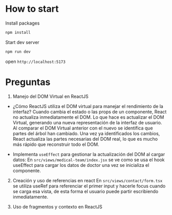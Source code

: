 # How to start
Install packages
```sh
npm install
```

Start dev server
```sh
npm run dev
```

open `http://localhost:5173`

# Preguntas
1. Manejo del DOM Virtual en ReactJS
- ¿Cómo ReactJS utiliza el DOM virtual para manejar el rendimiento de la interfaz?
Cuando cambia el estado o las props de un componente, React no actualiza inmediatamente el DOM. Lo que hace es actualizar el DOM Virtual, generando una nueva representación de la interfaz de usuario. Al comparar el DOM Virtual anterior con el nuevo se identifica que partes del árbol han cambiado. Una vez ya identificados los cambios, React actualiza las partes necesarias del DOM real, lo que es mucho más rápido que reconstruir todo el DOM.

- Implementa `useEffect` para gestionar la actualización del DOM al cargar datos:
En `src/views/medical-team/index.jsx` se ve como se usa el hook useEffect para cargar los datos de doctor una vez se inicializa el componente.

2. Creación y uso de referencias en react
En `src/views/contact/form.tsx` se utiliza useRef para referenciar el primer input y hacerle focus cuando se carga esa vista, de esta forma el usuario puede partir escribiendo inmediatamente.

3. Uso de fragmentos y contexto en ReactJS
